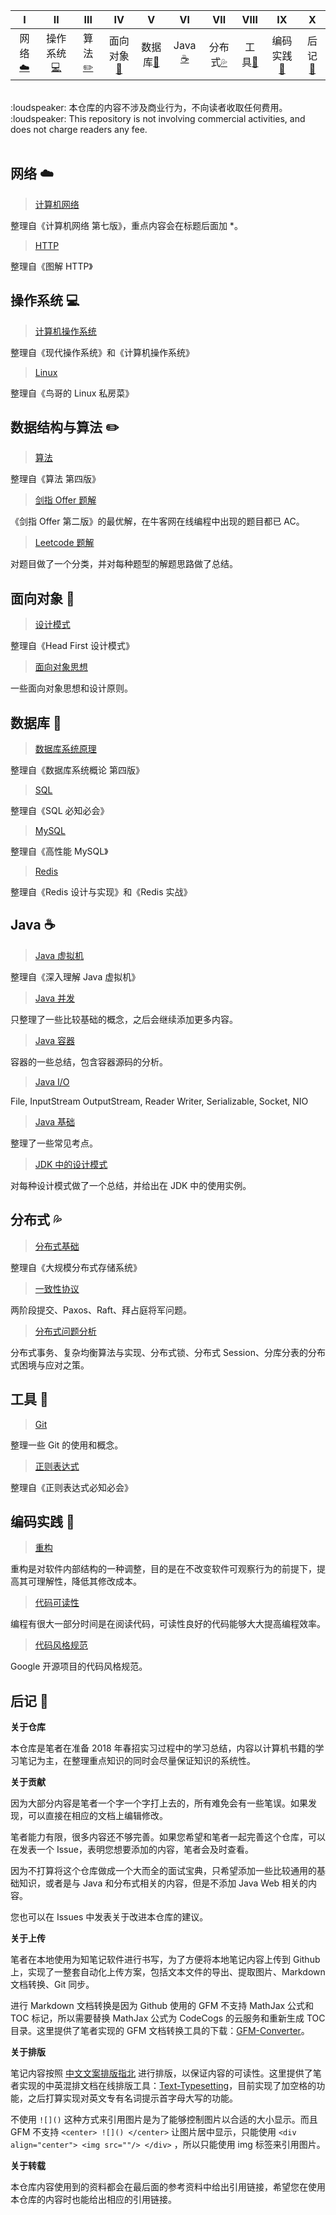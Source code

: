 <!-- ![](https://img.shields.io/badge/update-today-blue.svg) ![](https://img.shields.io/badge/gitbook-making-lightgrey.svg)</br> -->
| Ⅰ | Ⅱ | Ⅲ | Ⅳ | Ⅴ | Ⅵ | Ⅶ | Ⅷ | Ⅸ | Ⅹ |
| :--------: | :---------: | :---------: | :---------: | :---------: | :---------:| :---------: | :-------: | :-------:| :------:|
|网络[:cloud:](#网络-cloud) |操作系统[:computer:](#操作系统-computer)| 算法[:pencil2:](#数据结构与算法-pencil2)| 面向对象[:couple:](#面向对象-couple) |数据库[:floppy_disk:](#数据库-floppy_disk)| Java [:coffee:](#java-coffee)| 分布式[:sweat_drops:](#分布式-sweat_drops)| 工具[:hammer:](#工具-hammer)| 编码实践[:speak_no_evil:](#编码实践-speak_no_evil)| 后记[:memo:](#后记-memo) |
</br>
:loudspeaker: 本仓库的内容不涉及商业行为，不向读者收取任何费用。</br>
:loudspeaker: This repository is not involving commercial activities, and does not charge readers any fee.
</br></br>

## 网络 :cloud:

> [计算机网络](https://github.com/CyC2018/InnterviewNotes/blob/master/notes/计算机网络.md)

整理自《计算机网络 第七版》，重点内容会在标题后面加 \*。

> [HTTP](https://github.com/CyC2018/InnterviewNotes/blob/master/notes/HTTP.md)

整理自《图解 HTTP》

## 操作系统 :computer:

> [计算机操作系统](https://github.com/CyC2018/InnterviewNotes/blob/master/notes/计算机操作系统.md)

整理自《现代操作系统》和《计算机操作系统》

> [Linux](https://github.com/CyC2018/InnterviewNotes/blob/master/notes/Linux.md)

整理自《鸟哥的 Linux 私房菜》

## 数据结构与算法 :pencil2:

> [算法](https://github.com/CyC2018/InnterviewNotes/blob/master/notes/算法.md)

整理自《算法 第四版》

> [剑指 Offer 题解](https://github.com/CyC2018/InnterviewNotes/blob/master/notes/剑指%20offer%20题解.md)

《剑指 Offer 第二版》的最优解，在牛客网在线编程中出现的题目都已 AC。

> [Leetcode 题解](https://github.com/CyC2018/InnterviewNotes/blob/master/notes/Leetcode%20题解.md)

对题目做了一个分类，并对每种题型的解题思路做了总结。

## 面向对象 :couple:

> [设计模式](https://github.com/CyC2018/InnterviewNotes/blob/master/notes/设计模式.md)

整理自《Head First 设计模式》

> [面向对象思想](https://github.com/CyC2018/InnterviewNotes/blob/master/notes/面向对象思想.md)

一些面向对象思想和设计原则。

## 数据库 :floppy_disk:

> [数据库系统原理](https://github.com/CyC2018/InnterviewNotes/blob/master/notes/数据库系统原理.md)

整理自《数据库系统概论 第四版》

> [SQL](https://github.com/CyC2018/InnterviewNotes/blob/master/notes/SQL.md)

整理自《SQL 必知必会》

> [MySQL](https://github.com/CyC2018/InnterviewNotes/blob/master/notes/MySQL.md)

整理自《高性能 MySQL》

> [Redis](https://github.com/CyC2018/InnterviewNotes/blob/master/notes/Redis.md)

整理自《Redis 设计与实现》和《Redis 实战》

## Java :coffee:

> [Java 虚拟机](https://github.com/CyC2018/InnterviewNotes/blob/master/notes/Java%20虚拟机.md)

整理自《深入理解 Java 虚拟机》

> [Java 并发](https://github.com/CyC2018/InnterviewNotes/blob/master/notes/Java%20并发.md)

只整理了一些比较基础的概念，之后会继续添加更多内容。

> [Java 容器](https://github.com/CyC2018/InnterviewNotes/blob/master/notes/Java%20容器.md)

容器的一些总结，包含容器源码的分析。

> [Java I/O](https://github.com/CyC2018/InnterviewNotes/blob/master/notes/Java%20IO.md)

File, InputStream OutputStream, Reader Writer, Serializable, Socket, NIO

> [Java 基础](https://github.com/CyC2018/InnterviewNotes/blob/master/notes/Java%20基础.md)

整理了一些常见考点。

> [JDK 中的设计模式](https://github.com/CyC2018/InnterviewNotes/blob/master/notes/JDK%20中的设计模式.md)

对每种设计模式做了一个总结，并给出在 JDK 中的使用实例。

## 分布式 :sweat_drops:

> [分布式基础](https://github.com/CyC2018/InnterviewNotes/blob/master/notes/分布式基础.md)

整理自《大规模分布式存储系统》

> [一致性协议](https://github.com/CyC2018/InnterviewNotes/blob/master/notes/一致性协议.md)

两阶段提交、Paxos、Raft、拜占庭将军问题。

> [分布式问题分析](https://github.com/CyC2018/InnterviewNotes/blob/master/notes/分布式问题分析.md)

分布式事务、复杂均衡算法与实现、分布式锁、分布式 Session、分库分表的分布式困境与应对之策。

## 工具 :hammer:

> [Git](https://github.com/CyC2018/InnterviewNotes/blob/master/notes/Git.md)

整理一些 Git 的使用和概念。

> [正则表达式](https://github.com/CyC2018/InnterviewNotes/blob/master/notes/正则表达式.md)

整理自《正则表达式必知必会》

## 编码实践 :speak_no_evil:

> [重构](https://github.com/CyC2018/InnterviewNotes/blob/master/notes/重构.md)

重构是对软件内部结构的一种调整，目的是在不改变软件可观察行为的前提下，提高其可理解性，降低其修改成本。

> [代码可读性](https://github.com/CyC2018/InnterviewNotes/blob/master/notes/代码可读性.md)

编程有很大一部分时间是在阅读代码，可读性良好的代码能够大大提高编程效率。

> [代码风格规范](https://github.com/CyC2018/InnterviewNotes/blob/master/notes/代码风格规范.md)

Google 开源项目的代码风格规范。

## 后记 :memo:

**关于仓库**

本仓库是笔者在准备 2018 年春招实习过程中的学习总结，内容以计算机书籍的学习笔记为主，在整理重点知识的同时会尽量保证知识的系统性。 

**关于贡献**

因为大部分内容是笔者一个字一个字打上去的，所有难免会有一些笔误。如果发现，可以直接在相应的文档上编辑修改。

笔者能力有限，很多内容还不够完善。如果您希望和笔者一起完善这个仓库，可以在发表一个 Issue，表明您想要添加的内容，笔者会及时查看。

因为不打算将这个仓库做成一个大而全的面试宝典，只希望添加一些比较通用的基础知识，或者是与 Java 和分布式相关的内容，但是不添加 Java Web 相关的内容。

您也可以在 Issues 中发表关于改进本仓库的建议。

**关于上传**

笔者在本地使用为知笔记软件进行书写，为了方便将本地笔记内容上传到 Github 上，实现了一整套自动化上传方案，包括文本文件的导出、提取图片、Markdown 文档转换、Git 同步。

进行 Markdown 文档转换是因为 Github 使用的 GFM 不支持 MathJax 公式和 TOC 标记，所以需要替换 MathJax 公式为 CodeCogs 的云服务和重新生成 TOC 目录。这里提供了笔者实现的 GFM 文档转换工具的下载：[GFM-Converter](https://github.com/CyC2018/GFM-Converter)。

**关于排版**

笔记内容按照 [中文文案排版指北](http://mazhuang.org/wiki/chinese-copywriting-guidelines/#%E4%B8%8D%E8%A6%81%E4%BD%BF%E7%94%A8%E4%B8%8D%E5%9C%B0%E9%81%93%E7%9A%84%E7%BC%A9%E5%86%99) 进行排版，以保证内容的可读性。这里提供了笔者实现的中英混排文档在线排版工具：[Text-Typesetting](https://github.com/CyC2018/Markdown-Typesetting)，目前实现了加空格的功能，之后打算实现对英文专有名词提示首字母大写的功能。

不使用 `![]()` 这种方式来引用图片是为了能够控制图片以合适的大小显示。而且 GFM 不支持 `<center> ![]() </center>` 让图片居中显示，只能使用 `<div align="center"> <img src=""/> </div>` ，所以只能使用 img 标签来引用图片。

**关于转载**

本仓库内容使用到的资料都会在最后面的参考资料中给出引用链接，希望您在使用本仓库的内容时也能给出相应的引用链接。
